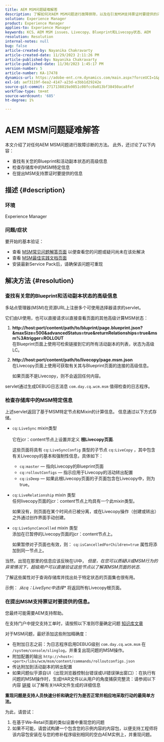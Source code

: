 ```yaml
---
title: AEM MSM问题疑难解答
description: 了解如何对AEM MSM问题进行故障排除，以及在引发MSM支持票证时要提供的详细信息。
solution: Experience Manager
product: Experience Manager
applies-to: Experience Manager
keywords: KCS、AEM MSM issues、Livecopy、Blueprint和Livecopy状态、AEM
resolution: Resolution
internal-notes: null
bug: false
article-created-by: Nayanika Chakravarty
article-created-date: 11/29/2023 2:11:26 PM
article-published-by: Nayanika Chakravarty
article-published-date: 11/30/2023 1:45:17 PM
version-number: 5
article-number: KA-17478
dynamics-url: https://adobe-ent.crm.dynamics.com/main.aspx?forceUCI=1&pagetype=entityrecord&etn=knowledgearticle&id=6218b528-c18e-ee11-8179-6045bd006b4b
exl-id: aef3119f-6ea2-4147-a23d-e3bb1d29242e
source-git-commit: 2717138819a9851c08fcc0a013bf38450aca8fef
workflow-type: tm+mt
source-wordcount: '685'
ht-degree: 1%

---
```


# AEM MSM问题疑难解答


本文介绍了对任何AEM MSM问题进行故障诊断的方法。 此外，还讨论了以下内容：

- 查找有关您的Blueprint和活动副本状态的高级信息
- 检查存储库中的MSM特定信息
- 在提出MSM支持票证时要提供的信息


## 描述 {#description}


### 环境

Experience Manager

### 问题/症状

要开始的基本验证：

- 查看 [MSM常见问题解答页面](https://experienceleague.adobe.com/docs/experience-manager-65/administering/introduction/troubleshoot-msm.html?lang=en#faq) 以便查看您的问题或疑问尚未在该处解决
- 查看 [MSM最佳实践文档页面](https://experienceleague.adobe.com/docs/experience-manager-65/administering/introduction/msm-best-practices.html?lang=en)
- 安装最新Service Pack后，请确保该问题可重现



## 解决方法 {#resolution}


### 查找有关您的Blueprint和活动副本状态的高级信息

多站点管理器(MSM)在资源URL上注册多个可使用选择器请求的servlet。

它们由UI使用，也可以直接请求以直接查看页面的其他高级计算MSM状态：

1. <b>http://host:port/content/path/to/bluprint/page.blueprint.json?&amp;maxSize=500&amp;advancedStatus=true&amp;returnRelationships=true&amp;msm%3Atrigger=ROLLOUT</b>\
   在Blueprint页面上使用可检索链接到它的所有活动副本的列表，状态为高级LC。
2. <b>http://host:port/content/path/to/livecopy/page.msm.json</b>\
   在Livecopy页面上使用可获取有关其与Blueprint页面的连接的高级信息。

   如果页面不是Livecopy，则不会返回任何内容。


servlet通过生成DEBUG日志消息 `com.day.cq.wcm.msm` 值得检查的日志程序。

### 检查存储库中的MSM特定信息

上述servlet返回了基于MSM特定节点和Mixin的计算信息。
信息通过以下方式存储。

- `cq:LiveSync` mixin类型<br>\
  它在jcr：content节点上设置并定义 <b>根Livecopy页面</b>.

  这些页面将具有 `cq:LiveSyncConfig` 类型的子节点 `cq:LiveCopy` ，其中包含有关Livecopy的基本和强制性信息，具体如下：

   - `cq:master`  — 指向Livecopy的Blueprint页面
   - `cq:rolloutConfigs`  — 指示应用于Livecopy的活动转出配置
   - `cq:isDeep`  — 如果此根Livecopy页面的子页面包含在Livecopy中，则为true。
- `cq:LiveRelationship` mixin 类型\
  任何livecopy页面的jcr：content节点上均具有一个此mixin类型。

  如果没有，则页面在某个时间点已被分离，或在Livecopy操作（创建或转出）之外通过创作界面手动创建。
- `cq:LiveSyncCancelled` mixin 类型\
  添加在已暂停的Livecopy页面的jcr：content节点上。

  如果暂停对子页面也有效，则： `cq:isCancelledForChildren=true` 属性将添加到同一节点上。


当然，出现在那里的信息应该反映在UI中， *但是，在您可以质疑UI或MSM行为的异常情况下，超级用户可以直接验证这些节点以了解其MSM页面的状态*.

了解这些属性对于查询存储库并找出处于特定状态的页面集也很有用。

示例： *从cq：LiveSync中选择\** 将返回所有Livecopy根页面。

### 在提出MSM支持票证时要提供的信息。

您最终可能需要AEM支持帮助。

在支持门户中提交支持工单时，请按照以下准则尽量确定问题 [知识库文章](https://experienceleague.adobe.com/docs/experience-cloud-kcs/kbarticles/KA-17494.html)

对于MSM问题，最好添加这些附加精确度：

- 在附加日志之前：为日志程序启用DEBUG级别 `com.day.cq.wcm.msm` 在 `/system/console/slinglog`，并重复出现问题的MSM操作。
- 附加配置的输出 `http://<host>:<port>/libs/wcm/msm/content/commands/rolloutconfigs.json`
- 传达附加到活动副本的转出配置
- 如果问题似乎源自UI（出现浏览器控制台错误或UI错误弹出窗口）：在执行有问题的MSM操作时，生成HAR文件以从用户的角度捕获完整流：请参阅以下内容 [链接](https://help.tenderapp.com/kb/troubleshooting-your-tender-site/generating-an-har-file) 以了解有关HAR文件生成的详细信息


<b>重现问题是支持人员快速分析和确定行为是否正常并相应地采取行动的最简单方法。</b>

为此，请尝试：

1. 在基于We-Retail页面的类似设置中重现您的问题
2. 如果不可能，请尝试构建一个包含您的示例内容的内容包，以便支持工程师将该内容包安装在与您的修补程序级别相同的空白AEM实例上，并重现问题。
